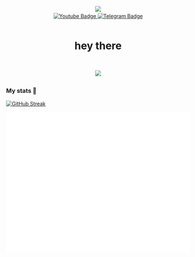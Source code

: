 <div id="header" align="center">
  <img src="https://media.giphy.com/media/c0Jwn0I22a3XHgPaft/giphy.gif" width="250"/>
</div>

<div id="badges" align="center">
  <a href="https://www.youtube.com/channel/UCFh5BcYbfJFMRhE7cUf6cUA">
    <img src="https://img.shields.io/badge/YouTube-red?style=for-the-badge&logo=youtube&logoColor=white" alt="Youtube Badge"/>
  </a>
  <a href="https://t.me/Om1cr0ne">
    <img src="https://img.shields.io/badge/Telegram-blue?style=for-the-badge&logo=telegram&logoColor=white" alt="Telegram Badge"/>
  </a>
</div>

<div id="badges" align="center">
  <img src="https://komarev.com/ghpvc/?username=Om1cr0ne&style=for-the-badge&color=blue" alt=""/>
</div>

<h1 align="center">
  hey there
</h1>

<h1 align="center">
  <img src="https://media.giphy.com/media/Bzjdu3qiu1IezrKQ1p/giphy.gif" width="600px"/>
</h1>

### My stats :hugs:
[![GitHub Streak](http://github-readme-streak-stats.herokuapp.com?user=Om1cr0ne&theme=dark&background=000000)](https://git.io/streak-stats)

![Metrics](/github-metrics.svg)
<br>
